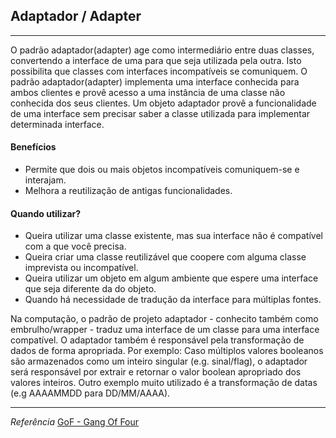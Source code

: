 ## Adaptador / Adapter
---
O padrão adaptador(adapter) age como intermediário entre duas classes, convertendo a interface de uma para que seja utilizada pela outra.
Isto possibilita que classes com interfaces incompatíveis se comuniquem.
O padrão adaptador(adapter) implementa uma interface conhecida para ambos clientes e provê acesso a uma instância de uma classe não conhecida dos seus clientes.
Um objeto adaptador provê a funcionalidade de uma interface sem precisar saber a classe utilizada para implementar determinada interface.

#### Benefícios

- Permite que dois ou mais objetos incompatíveis comuniquem-se e interajam. 
- Melhora a reutilização de antigas funcionalidades.

#### Quando utilizar?

- Queira utilizar uma classe existente, mas sua interface não é compatível com a que você precisa.
- Queira criar uma classe reutilizável que coopere com alguma classe imprevista ou incompatível.
- Queira utilizar um objeto em algum ambiente que espere uma interface que seja diferente da do objeto.
- Quando há necessidade de tradução da interface para múltiplas fontes. 

Na computação, o padrão de projeto adaptador - conhecito também como embrulho/wrapper - traduz uma interface de um classe para uma interface compatível.
O adaptador também é responsável pela transformação de dados de forma apropriada. 
Por exemplo:
Caso múltiplos valores booleanos são armazenados como um inteiro singular (e.g. sinal/flag), o adaptador será responsável por extrair e retornar o valor boolean apropriado dos valores inteiros.
Outro exemplo muito utilizado é a transformação de datas (e.g AAAAMMDD para DD/MM/AAAA). 


---
_*Referência*_ [GoF - Gang Of Four](https://www.gofpatterns.com/structural-design-patterns/structural-patterns/adapter-pattern.php)